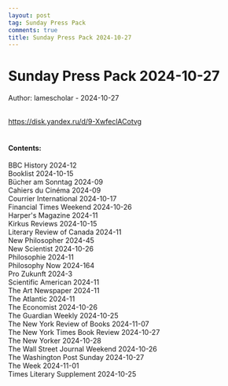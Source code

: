 ```yaml
---
layout: post
tag: Sunday Press Pack
comments: true
title: Sunday Press Pack 2024-10-27
---
```


# Sunday Press Pack 2024-10-27

Author: lamescholar - 2024-10-27
<br><br>

<https://disk.yandex.ru/d/9-XwfeclACotvg>
<br><br>

#### Contents:

BBC History 2024-12<br>
Booklist 2024-10-15<br>
Bücher am Sonntag 2024-09<br>
Cahiers du Cinéma 2024-09<br>
Courrier International 2024-10-17<br>
Financial Times Weekend 2024-10-26<br>
Harper's Magazine 2024-11<br>
Kirkus Reviews 2024-10-15<br>
Literary Review of Canada 2024-11<br>
New Philosopher 2024-45<br>
New Scientist 2024-10-26<br>
Philosophie 2024-11<br>
Philosophy Now 2024-164<br>
Pro Zukunft 2024-3<br>
Scientific American 2024-11<br>
The Art Newspaper 2024-11<br>
The Atlantic 2024-11<br>
The Economist 2024-10-26<br>
The Guardian Weekly 2024-10-25<br>
The New York Review of Books 2024-11-07<br>
The New York Times Book Review 2024-10-27<br>
The New Yorker 2024-10-28<br>
The Wall Street Journal Weekend 2024-10-26<br>
The Washington Post Sunday 2024-10-27<br>
The Week 2024-11-01<br>
Times Literary Supplement 2024-10-25